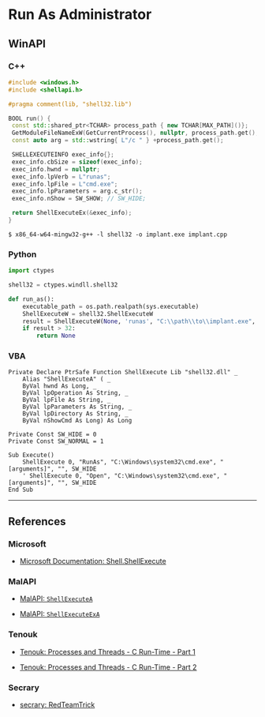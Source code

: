 # Run As Administrator

## WinAPI

### C++

```cpp
#include <windows.h>
#include <shellapi.h>

#pragma comment(lib, "shell32.lib")

BOOL run() {
 const std::shared_ptr<TCHAR> process_path { new TCHAR[MAX_PATH]()};
 GetModuleFileNameExW(GetCurrentProcess(), nullptr, process_path.get(), MAX_PATH);
 const auto arg = std::wstring{ L"/c " } +process_path.get();

 SHELLEXECUTEINFO exec_info{};
 exec_info.cbSize = sizeof(exec_info);
 exec_info.hwnd = nullptr;
 exec_info.lpVerb = L"runas";
 exec_info.lpFile = L"cmd.exe";
 exec_info.lpParameters = arg.c_str();
 exec_info.nShow = SW_SHOW; // SW_HIDE;

 return ShellExecuteEx(&exec_info);
}
```

```
$ x86_64-w64-mingw32-g++ -l shell32 -o implant.exe implant.cpp
```

### Python

```python
import ctypes

shell32 = ctypes.windll.shell32

def run_as():
    executable_path = os.path.realpath(sys.executable)
    ShellExecuteW = shell32.ShellExecuteW
    result = ShellExecuteW(None, 'runas', "C:\\path\\to\\implant.exe", '', None, 1)
    if result > 32:
        return None
```

### VBA

```vbscript
Private Declare PtrSafe Function ShellExecute Lib "shell32.dll" _
    Alias "ShellExecuteA" ( _
    ByVal hwnd As Long, _
    ByVal lpOperation As String, _
    ByVal lpFile As String, _
    ByVal lpParameters As String, _
    ByVal lpDirectory As String, _
    ByVal nShowCmd As Long) As Long

Private Const SW_HIDE = 0
Private Const SW_NORMAL = 1

Sub Execute()
    ShellExecute 0, "RunAs", "C:\Windows\system32\cmd.exe", "[arguments]", "", SW_HIDE
    ' ShellExecute 0, "Open", "C:\Windows\system32\cmd.exe", "[arguments]", "", SW_HIDE
End Sub
```

---
## References

### Microsoft

- [Microsoft Documentation: Shell.ShellExecute](https://docs.microsoft.com/en-us/windows/win32/shell/shell-shellexecute)

### MalAPI

- [MalAPI: `ShellExecuteA`](https://malapi.io/winapi/ShellExecuteA)

- [MalAPI: `ShellExecuteExA`](https://malapi.io/winapi/ShellExecuteExA)

### Tenouk

- [Tenouk: Processes and Threads - C Run-Time - Part 1](https://www.tenouk.com/ModuleR.html)

- [Tenouk: Processes and Threads - C Run-Time - Part 2](https://www.tenouk.com/ModuleR1.html)

### Secrary

- [secrary: RedTeamTrick](https://secrary.com/Random/RedTeamTrick/)